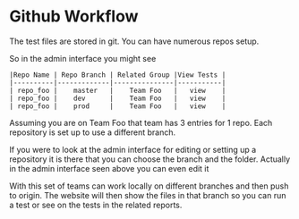 # Github Workflow

The test files are stored in git. You can have numerous repos setup.

So in the admin interface you might see



	|Repo Name | Repo Branch | Related Group |View Tests |
	|----------|-------------|---------------|-----------|
	| repo_foo |    master   |    Team Foo   |   view    |
	| repo_foo |    dev      |    Team Foo   |   view    |
	| repo_foo |    prod     |    Team Foo   |   view    |



Assuming you are on Team Foo that team has 3 entries for 1 repo.
Each repository is set up to use a different branch.

If you were to look at the admin interface for editing or setting up a repository it is there that you can choose the branch and the folder. Actually in the admin interface seen above you can even edit it

With  this set of teams can work locally on different branches and then push to origin. The website will then show the files in that branch so you can run a test or see on the tests  in the related reports.